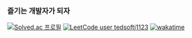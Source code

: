 ### 즐기는 개발자가 되자
[![Solved.ac
프로필](http://mazassumnida.wtf/api/mini/generate_badge?boj=tedsoftj1123)](https://solved.ac/tedsoftj1123)
[![LeetCode user tedsoftj1123](https://img.shields.io/badge/dynamic/json?style=flat&labelColor=black&color=%23ffa116&label=Solved&query=solvedOverTotal&url=https%3A%2F%2Fleetcode-badge.vercel.app%2Fapi%2Fusers%2Ftedsoftj1123&logo=leetcode&logoColor=yellow)](https://leetcode.com/tedsoftj1123/)
[![wakatime](https://wakatime.com/badge/user/e84d417e-94f1-4ead-8bac-f0cefb1c38ca.svg)](https://wakatime.com/@e84d417e-94f1-4ead-8bac-f0cefb1c38ca)  

